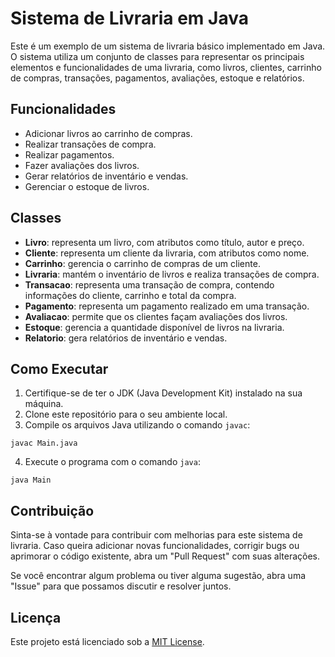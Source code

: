<h1>Sistema de Livraria em Java</h1>

<p>Este é um exemplo de um sistema de livraria básico implementado em Java. O sistema utiliza um conjunto de classes para representar os principais elementos e funcionalidades de uma livraria, como livros, clientes, carrinho de compras, transações, pagamentos, avaliações, estoque e relatórios.</p>

<h2>Funcionalidades</h2>

<ul>
  <li>Adicionar livros ao carrinho de compras.</li>
  <li>Realizar transações de compra.</li>
  <li>Realizar pagamentos.</li>
  <li>Fazer avaliações dos livros.</li>
  <li>Gerar relatórios de inventário e vendas.</li>
  <li>Gerenciar o estoque de livros.</li>
</ul>

<h2>Classes</h2>

<ul>
  <li><strong>Livro</strong>: representa um livro, com atributos como título, autor e preço.</li>
  <li><strong>Cliente</strong>: representa um cliente da livraria, com atributos como nome.</li>
  <li><strong>Carrinho</strong>: gerencia o carrinho de compras de um cliente.</li>
  <li><strong>Livraria</strong>: mantém o inventário de livros e realiza transações de compra.</li>
  <li><strong>Transacao</strong>: representa uma transação de compra, contendo informações do cliente, carrinho e total da compra.</li>
  <li><strong>Pagamento</strong>: representa um pagamento realizado em uma transação.</li>
  <li><strong>Avaliacao</strong>: permite que os clientes façam avaliações dos livros.</li>
  <li><strong>Estoque</strong>: gerencia a quantidade disponível de livros na livraria.</li>
  <li><strong>Relatorio</strong>: gera relatórios de inventário e vendas.</li>
</ul>

<h2>Como Executar</h2>

<ol>
  <li>Certifique-se de ter o JDK (Java Development Kit) instalado na sua máquina.</li>
  <li>Clone este repositório para o seu ambiente local.</li>
  <li>Compile os arquivos Java utilizando o comando <code>javac</code>:</li>
</ol>

<pre><code>javac Main.java</code></pre>

<ol start="4">
  <li>Execute o programa com o comando <code>java</code>:</li>
</ol>

<pre><code>java Main</code></pre>

<h2>Contribuição</h2>

<p>Sinta-se à vontade para contribuir com melhorias para este sistema de livraria. Caso queira adicionar novas funcionalidades, corrigir bugs ou aprimorar o código existente, abra um "Pull Request" com suas alterações.</p>

<p>Se você encontrar algum problema ou tiver alguma sugestão, abra uma "Issue" para que possamos discutir e resolver juntos.</p>

<h2>Licença</h2>

<p>Este projeto está licenciado sob a <a href="LICENSE">MIT License</a>.</p>
